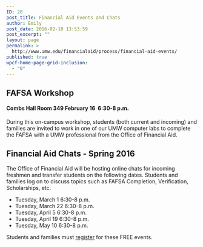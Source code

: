 ```yaml
---
ID: 20
post_title: Financial Aid Events and Chats
author: Emily
post_date: 2016-02-10 13:53:59
post_excerpt: ""
layout: page
permalink: >
  http://www.umw.edu/financialaid/process/financial-aid-events/
published: true
wpcf-home-page-grid-inclusion:
  - "0"
---
```

<h2>FAFSA Workshop</h2>
<h4>Combs Hall Room 349 February 16  6:30-8 p.m.</h4>
During this on-campus workshop, students (both current and incoming) and families are invited to work in one of our UMW computer labs to complete the FAFSA with a UMW professional from the Office of Financial Aid.
<h2>Financial Aid Chats - Spring 2016</h2>
The Office of Financial Aid will be hosting online chats for incoming freshmen and transfer students on the following dates. Students and families log on to discuss topics such as FAFSA Completion, Verification, Scholarships, etc.
<ul>
	<li>Tuesday, March 1 6:30-8 p.m.</li>
	<li>Tuesday, March 22 6:30-8 p.m.</li>
	<li>Tuesday, April 5 6:30-8 p.m.</li>
	<li>Tuesday, April 19 6:30-8 p.m.</li>
	<li>Tuesday, May 10 6:30-8 p.m.</li>
</ul>
Students and families must <a href="https://umw.askadmissions.net/emtinterestpage.aspx?ip=chatreg">register</a> for these FREE events.